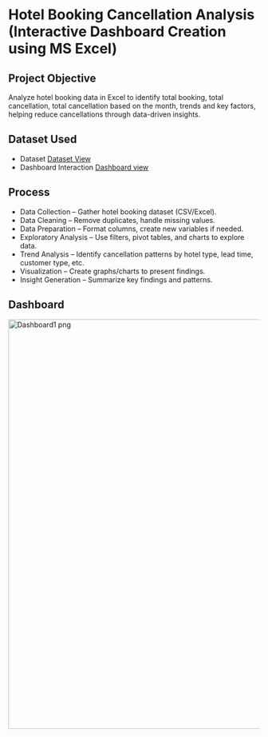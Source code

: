 # Hotel Booking Cancellation Analysis (Interactive Dashboard Creation using MS Excel)
## Project Objective
Analyze hotel booking data in Excel to identify total booking, total cancellation, total cancellation based on the month,  trends and key factors, helping reduce cancellations through data-driven insights.
## Dataset Used
- Dataset <a href="https://github.com/Priyanshu-Singh30/Hotel-Booking-Cancellation-Analysis-Interactive-Dashboard-creation-using-MS-Excel-/blob/main/hotel_booking.csv">Dataset View</a>
- Dashboard Interaction <a href="https://github.com/Priyanshu-Singh30/Hotel-Booking-Cancellation-Analysis-Interactive-Dashboard-creation-using-MS-Excel-/blob/main/Dashboard1.png.png">Dashboard view</a>
## Process
- Data Collection – Gather hotel booking dataset (CSV/Excel).
- Data Cleaning – Remove duplicates, handle missing values.
- Data Preparation – Format columns, create new variables if needed.
- Exploratory Analysis – Use filters, pivot tables, and charts to explore data.
- Trend Analysis – Identify cancellation patterns by hotel type, lead time, customer type, etc.
- Visualization – Create graphs/charts to present findings.
- Insight Generation – Summarize key findings and patterns.
## Dashboard
<img width="1851" height="820" alt="Dashboard1 png" src="https://github.com/user-attachments/assets/a6ea30c3-4c9d-4adb-8643-1575b3c833ff" />


